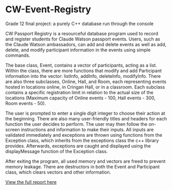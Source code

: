 # CW-Event-Registry
Grade 12 final project: a purely C++ database run through the console

CW Passport Registry is a resourceful database program used to record and
register students for Claude Watson passport events. Users, such as the Claude
Watson ambassadors, can add and delete events as well as add, delete, and modify
participant information in the events using simple commands.

The base class, Event, contains a vector of participants, acting as a list. Within
the class, there are more functions that modify and add Participant information into
the vector: listInfo, addInfo, deleteInfo, modifyInfo. There are also three subclasses,
Online, Hall, and Room, each representing events hosted in locations online, in
Cringan Hall, or in a classroom. Each subclass contains a specific registration limit in
relation to the actual size of the locations (Maximum capacity of Online events -
100, Hall events - 300, Room events - 50).

The user is prompted to enter a single digit integer to choose their action at
the beginning. There are also many user-friendly titles and headers for each
function the user decides to perform. The user may then follow the on-screen
instructions and information to make their inputs. All inputs are validated
immediately and exceptions are thrown using functions from the Exception class,
which inherits from the exceptions class the c++ library provides. Afterwards,
exceptions are caught and displayed using the displayMessage function of the
Exception class.

After exiting the program, all used memory and vectors are freed to prevent
memory leakage. There are destructors in both the Event and Participant class,
which clears vectors and other information.

[View the full report here](https://github.com/angeladev333/CW-Event-Registry/blob/main/2021%20-%20CW%20Passport%20Registry%20Report.pdf)
